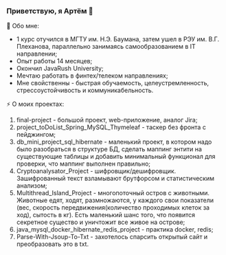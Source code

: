   ### Приветствую, я Артём 👋

🚶 Обо мне:
- 1 курс отучился в МГТУ им. Н.Э. Баумана, затем ушел в РЭУ им. В.Г. Плеханова, параллельно занимаясь самообразованием в IT направлении;
- Опыт работы 14 месяцев;
- Окончил JavaRush University;
- Мечтаю работать в финтех/телеком направлениях;
- Мне свойственны - быстрая обучаемость, целеустремленность, стрессоустойчивость и коммуникабельность.


⚡ О моих проектах:
 1. final-project - большой проект, web-приложение, аналог Jira;
 2. project_toDoList_Spring_MySQL_Thymeleaf - таскер без фронта с пейджингом;
 3. db_mini_project_sql_hibernate - маленький проект, в котором надо было разобраться в структуре БД, сделать маппинг энтити на существующие таблицы и добавить минимальный функционал для проверки, что маппинг выполнен правильно;
 4. Cryptoanalysator_Project - шифровщик/дешифровщик. Зашифрованный текст взламывают брутфорсом и статистическим анализом;
 5. Multithread_Island_Project - многопоточный остров с животными. Животные едят, ходят, размножаются, у каждого свои показатели (вес, скорость передвижения(количество проходимых клеток за ход), сытость в кг). Есть маленький шанс того, что появится секретное существо и уничтожит все живое на острове;
 6. java_mysql_docker_hibernate_redis_project - практика docker, redis;
 7. Parse-With-Jsoup-To-Txt - захотелось спарсить открытый сайт и преобразовать это в txt.


<!--
**Tommy-2277/Tommy-2277** is a ✨ _special_ ✨ repository because its `README.md` (this file) appears on your GitHub profile.

Here are some ideas to get you started:

- 🔭 I’m currently working on ...
- 🌱 I’m currently learning ...
- 👯 I’m looking to collaborate on ...
- 🤔 I’m looking for help with ...
- 💬 Ask me about ...
- 📫 How to reach me: ...
- 😄 Pronouns: ...
- ⚡ Fun fact: ...
-->
